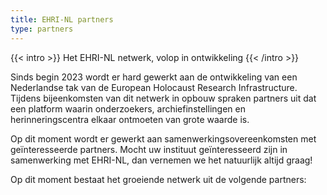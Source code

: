 ```yaml
---
title: EHRI-NL partners
type: partners
---
```


{{< intro >}}
Het EHRI-NL netwerk, volop in ontwikkeling
{{< /intro >}}

Sinds begin 2023 wordt er hard gewerkt aan de ontwikkeling van een Nederlandse tak van de European Holocaust Research Infrastructure. Tijdens bijeenkomsten van dit netwerk in opbouw spraken partners uit dat een platform waarin onderzoekers, archiefinstellingen en herinneringscentra elkaar ontmoeten van grote waarde is.

Op dit moment wordt er gewerkt aan samenwerkingsovereenkomsten met geïnteresseerde partners. Mocht uw instituut geïnteresseerd zijn in samenwerking met EHRI-NL, dan vernemen we het natuurlijk altijd graag!

Op dit moment bestaat het groeiende netwerk uit de volgende partners:
